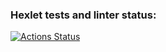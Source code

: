 ### Hexlet tests and linter status:
[![Actions Status](https://github.com/slavaoblog/java-project-73/actions/workflows/hexlet-check.yml/badge.svg)](https://github.com/slavaoblog/java-project-73/actions)